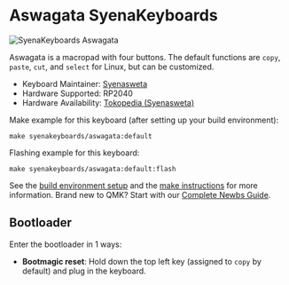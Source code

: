 # Aswagata SyenaKeyboards

![SyenaKeyboards Aswagata](https://i.imgur.com/JMiFegah.jpg)

Aswagata is a macropad with four buttons. The default functions are `copy`, `paste`, `cut`, and `select` for Linux, but can be customized.

* Keyboard Maintainer: [Syenasweta](https://github.com/syenasweta)
* Hardware Supported: RP2040
* Hardware Availability: [Tokopedia (Syenasweta)](https://tokopedia.link/S8kvAP2KwDb)

Make example for this keyboard (after setting up your build environment):

    make syenakeyboards/aswagata:default

Flashing example for this keyboard:

    make syenakeyboards/aswagata:default:flash

See the [build environment setup](https://docs.qmk.fm/#/getting_started_build_tools) and the [make instructions](https://docs.qmk.fm/#/getting_started_make_guide) for more information. Brand new to QMK? Start with our [Complete Newbs Guide](https://docs.qmk.fm/#/newbs).

## Bootloader

Enter the bootloader in 1 ways:

* **Bootmagic reset**: Hold down the top left key (assigned to `copy` by default) and plug in the keyboard.